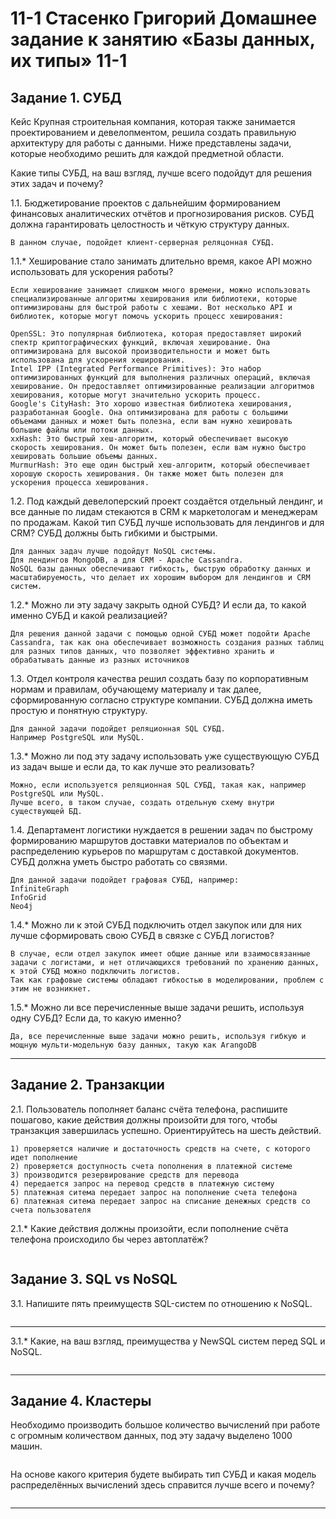 # 11-1 Стасенко Григорий Домашнее задание к занятию «Базы данных, их типы» 11-1

## Задание 1. СУБД
Кейс
Крупная строительная компания, которая также занимается проектированием и девелопментом, решила создать правильную архитектуру для работы с данными. Ниже представлены задачи, которые необходимо решить для каждой предметной области.

Какие типы СУБД, на ваш взгляд, лучше всего подойдут для решения этих задач и почему?

1.1. Бюджетирование проектов с дальнейшим формированием финансовых аналитических отчётов и прогнозирования рисков. СУБД должна гарантировать целостность и чёткую структуру данных.

````
В данном случае, подойдет клиент-серверная реляцонная СУБД.
````

1.1.* Хеширование стало занимать длительно время, какое API можно использовать для ускорения работы?

````
Если хеширование занимает слишком много времени, можно использовать специализированные алгоритмы хеширования или библиотеки, которые оптимизированы для быстрой работы с хешами. Вот несколько API и библиотек, которые могут помочь ускорить процесс хеширования:

OpenSSL: Это популярная библиотека, которая предоставляет широкий спектр криптографических функций, включая хеширование. Она оптимизирована для высокой производительности и может быть использована для ускорения хеширования.
Intel IPP (Integrated Performance Primitives): Это набор оптимизированных функций для выполнения различных операций, включая хеширование. Он предоставляет оптимизированные реализации алгоритмов хеширования, которые могут значительно ускорить процесс.
Google's CityHash: Это хорошо известная библиотека хеширования, разработанная Google. Она оптимизирована для работы с большими объемами данных и может быть полезна, если вам нужно хешировать большие файлы или потоки данных.
xxHash: Это быстрый хеш-алгоритм, который обеспечивает высокую скорость хеширования. Он может быть полезен, если вам нужно быстро хешировать большие объемы данных.
MurmurHash: Это еще один быстрый хеш-алгоритм, который обеспечивает хорошую скорость хеширования. Он также может быть полезен для ускорения процесса хеширования.
````

1.2. Под каждый девелоперский проект создаётся отдельный лендинг, и все данные по лидам стекаются в CRM к маркетологам и менеджерам по продажам. Какой тип СУБД лучше использовать для лендингов и для CRM? СУБД должны быть гибкими и быстрыми.

````
Для данных задач лучше подойдут NoSQL системы.
Для лендингов MongoDB, а для CRM - Apache Cassandra.
NoSQL базы данных обеспечивают гибкость, быструю обработку данных и масштабируемость, что делает их хорошим выбором для лендингов и CRM систем.
````

1.2.* Можно ли эту задачу закрыть одной СУБД? И если да, то какой именно СУБД и какой реализацией?

````
Для решения данной задачи с помощью одной СУБД может подойти Apache Cassandra, так как она обеспечивает возможность создания разных таблиц для разных типов данных, что позволяет эффективно хранить и обрабатывать данные из разных источников
````

1.3. Отдел контроля качества решил создать базу по корпоративным нормам и правилам, обучающему материалу и так далее, сформированную согласно структуре компании. СУБД должна иметь простую и понятную структуру.

````
Для данной задачи подойдет реляционная SQL СУБД.
Например PostgreSQL или MySQL.

````

1.3.* Можно ли под эту задачу использовать уже существующую СУБД из задач выше и если да, то как лучше это реализовать?

````
Можно, если используется реляционная SQL СУБД, такая как, например PostgreSQL или MySQL.
Лучше всего, в таком случае, создать отдельную схему внутри существующей БД.
````

1.4. Департамент логистики нуждается в решении задач по быстрому формированию маршрутов доставки материалов по объектам и распределению курьеров по маршрутам с доставкой документов. СУБД должна уметь быстро работать со связями.

````
Для данной задачи подойдет графовая СУБД, например:
InfiniteGraph
InfoGrid
Neo4j
````

1.4.* Можно ли к этой СУБД подключить отдел закупок или для них лучше сформировать свою СУБД в связке с СУБД логистов?

````
В случае, если отдел закупок имеет общие данные или взаимосвязанные задачи с логистами, и нет отличающихся требований по хранению данных, к этой СУБД можно подключить логистов.
Так как графовые системы обладают гибкостью в моделировании, проблем с этим не возникнет.
````

1.5.* Можно ли все перечисленные выше задачи решить, используя одну СУБД? Если да, то какую именно?

````
Да, все перечисленные выше задачи можно решить, используя гибкую и мощную мульти-модельную базу данных, такую как ArangoDB
````


---

## Задание 2. Транзакции
2.1. Пользователь пополняет баланс счёта телефона, распишите пошагово, какие действия должны произойти для того, чтобы транзакция завершилась успешно. Ориентируйтесь на шесть действий.

````
1) проверяется наличие и достаточность средств на счете, с которого идет пополнение
2) проверяется доступность счета пополнения в платежной системе
3) производится резервирование средств для перевода
4) передается запрос на перевод средств в платежную систему
5) платежная ситема передает запрос на пополнение счета телефона
6) платежная ситема передает запрос на списание денежных средств со счета пользователя
````

2.1.* Какие действия должны произойти, если пополнение счёта телефона происходило бы через автоплатёж?

````

````
 
## Задание 3. SQL vs NoSQL
3.1. Напишите пять преимуществ SQL-систем по отношению к NoSQL.

````

````

---
3.1.* Какие, на ваш взгляд, преимущества у NewSQL систем перед SQL и NoSQL.

````

````

---

## Задание 4. Кластеры
Необходимо производить большое количество вычислений при работе с огромным количеством данных, под эту задачу выделено 1000 машин.

````

````
 
На основе какого критерия будете выбирать тип СУБД и какая модель распределённых вычислений здесь справится лучше всего и почему?

````

````

---
